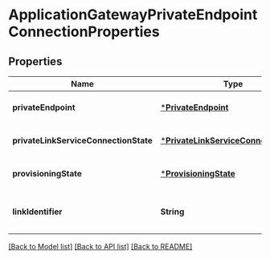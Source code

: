# ApplicationGatewayPrivateEndpointConnectionProperties


## Properties
Name | Type | Description | Notes
------------ | ------------- | ------------- | -------------
**privateEndpoint** | [***PrivateEndpoint**](PrivateEndpoint.md) |  | [optional] [default to nothing]
**privateLinkServiceConnectionState** | [***PrivateLinkServiceConnectionState**](PrivateLinkServiceConnectionState.md) |  | [optional] [default to nothing]
**provisioningState** | [***ProvisioningState**](ProvisioningState.md) |  | [optional] [default to nothing]
**linkIdentifier** | **String** | The consumer link id. | [optional] [readonly] [default to nothing]


[[Back to Model list]](../README.md#models) [[Back to API list]](../README.md#api-endpoints) [[Back to README]](../README.md)


